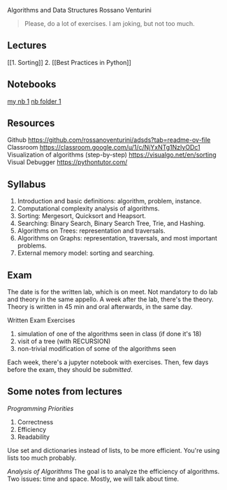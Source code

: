 Algorithms and Data Structures
Rossano Venturini

> Please, do a lot of exercises.
> I am joking, but not too much.

## Lectures
[[1. Sorting]]
2. [[Best Practices in Python]]


## Notebooks
[my nb 1](file:///Users/pietro/_DS/ALGO/adsds/Lab_copy/Lecture_01/L01_Basic_Sorting_no_sols.ipynb)
[nb folder 1](folder:///Users/pietro/_DS/ALGO/adsds/Lab_copy/Lecture_01/)




## Resources
Github
https://github.com/rossanoventurini/adsds?tab=readme-ov-file
Classroom
https://classroom.google.com/u/1/c/NjYxNTg1NzIyODc1
Visualization of algorithms (step-by-step)
https://visualgo.net/en/sorting
Visual Debugger
https://pythontutor.com/

## Syllabus
1. Introduction and basic definitions: algorithm, problem, instance.
2. Computational complexity analysis of algorithms.
3. Sorting: Mergesort, Quicksort and Heapsort.
4. Searching: Binary Search, Binary Search Tree, Trie, and Hashing.
5. Algorithms on Trees: representation and traversals.
6. Algorithms on Graphs: representation, traversals, and most important problems.
7. External memory model: sorting and searching.

## Exam
The date is for the written lab, which is on meet.
Not mandatory to do lab and theory in the same appello.
A week after the lab, there's the theory.
Theory is written in 45 min and oral afterwards, in the same day.

Written Exam Exercises
1. simulation of one of the algorithms seen in class (if done it's 18)
2. visit of a tree (with RECURSION)
3. non-trivial modification of some of the algorithms seen

Each week, there's a jupyter notebook with exercises.
Then, few days before the exam, they should be *submitted*.

## Some notes from lectures
*Programming Priorities*
1. Correctness
2. Efficiency
3. Readability

Use set and dictionaries instead of lists, to be more efficient.
You're using lists too much probably.

*Analysis of Algorithms*
The goal is to analyze the efficiency of algorithms.
Two issues: time and space.
Mostly, we will talk about time.


